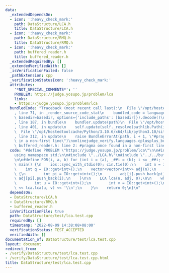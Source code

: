 ```yaml
---
data:
  _extendedDependsOn:
  - icon: ':heavy_check_mark:'
    path: DataStructure/LCA.h
    title: DataStructure/LCA.h
  - icon: ':heavy_check_mark:'
    path: DataStructure/RMQ.h
    title: DataStructure/RMQ.h
  - icon: ':heavy_check_mark:'
    path: buffered_reader.h
    title: buffered_reader.h
  _extendedRequiredBy: []
  _extendedVerifiedWith: []
  _isVerificationFailed: false
  _pathExtension: cpp
  _verificationStatusIcon: ':heavy_check_mark:'
  attributes:
    '*NOT_SPECIAL_COMMENTS*': ''
    PROBLEM: https://judge.yosupo.jp/problem/lca
    links:
    - https://judge.yosupo.jp/problem/lca
  bundledCode: "Traceback (most recent call last):\n  File \"/opt/hostedtoolcache/Python/3.10.6/x64/lib/python3.10/site-packages/onlinejudge_verify/documentation/build.py\"\
    , line 71, in _render_source_code_stat\n    bundled_code = language.bundle(stat.path,\
    \ basedir=basedir, options={'include_paths': [basedir]}).decode()\n  File \"/opt/hostedtoolcache/Python/3.10.6/x64/lib/python3.10/site-packages/onlinejudge_verify/languages/cplusplus.py\"\
    , line 187, in bundle\n    bundler.update(path)\n  File \"/opt/hostedtoolcache/Python/3.10.6/x64/lib/python3.10/site-packages/onlinejudge_verify/languages/cplusplus_bundle.py\"\
    , line 401, in update\n    self.update(self._resolve(pathlib.Path(included), included_from=path))\n\
    \  File \"/opt/hostedtoolcache/Python/3.10.6/x64/lib/python3.10/site-packages/onlinejudge_verify/languages/cplusplus_bundle.py\"\
    , line 312, in update\n    raise BundleErrorAt(path, i + 1, \"#pragma once found\
    \ in a non-first line\")\nonlinejudge_verify.languages.cplusplus_bundle.BundleErrorAt:\
    \ buffered_reader.h: line 2: #pragma once found in a non-first line\n"
  code: "#define PROBLEM \"https://judge.yosupo.jp/problem/lca\"\n\n#include <bits/stdc++.h>\n\
    using namespace std;\n\n#include \"../LCA.h\"\n#include \"../../buffered_reader.h\"\
    \n\n#define FOR(i, a, b) for (int i = (a), _##i = (b); i <= _##i; ++i)\n\nint32_t\
    \ main() {\n    ios::sync_with_stdio(0); cin.tie(0);\n    int n = IO::get<int>();\n\
    \    int q = IO::get<int>();\n    vector<vector<int>> adj(n);\n    FOR(i,1,n-1)\
    \ {\n        int pi = IO::get<int>();\n        adj[i].push_back(pi);\n       \
    \ adj[pi].push_back(i);\n    }\n\n    LCA lca(n, adj, 0);\n\n    while (q--) {\n\
    \        int u = IO::get<int>();\n        int v = IO::get<int>();\n\n        cout\
    \ << lca.lca(u, v) << '\\n';\n    }\n    return 0;\n}\n"
  dependsOn:
  - DataStructure/LCA.h
  - DataStructure/RMQ.h
  - buffered_reader.h
  isVerificationFile: true
  path: DataStructure/test/lca.test.cpp
  requiredBy: []
  timestamp: '2022-08-09 14:38:08+08:00'
  verificationStatus: TEST_ACCEPTED
  verifiedWith: []
documentation_of: DataStructure/test/lca.test.cpp
layout: document
redirect_from:
- /verify/DataStructure/test/lca.test.cpp
- /verify/DataStructure/test/lca.test.cpp.html
title: DataStructure/test/lca.test.cpp
---
```

